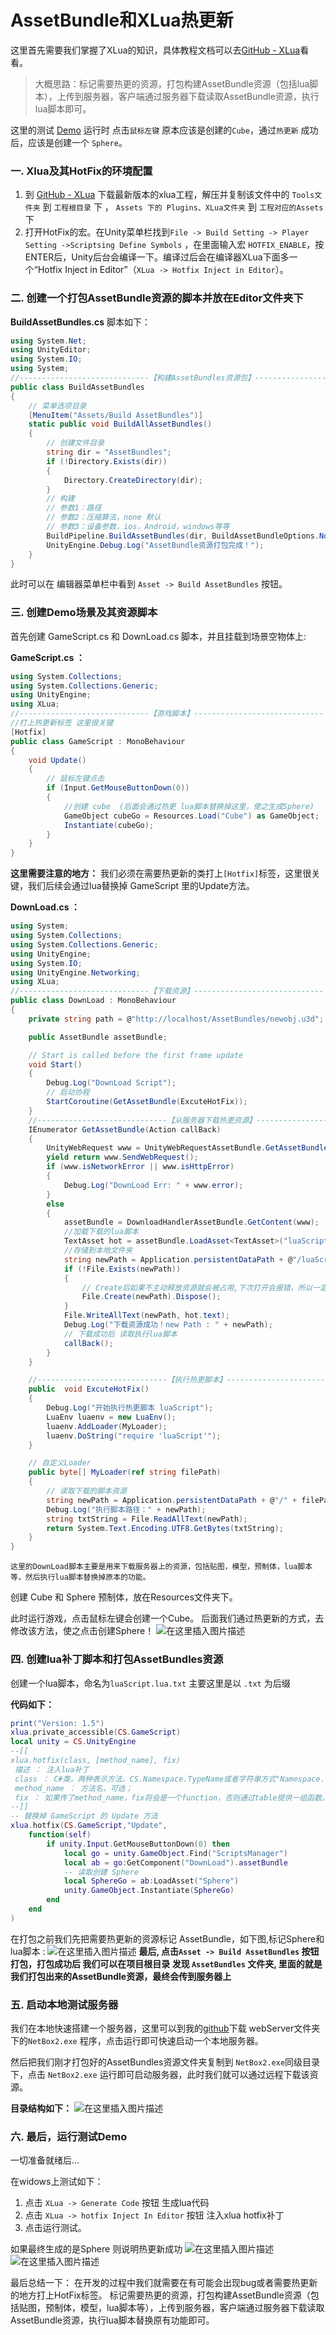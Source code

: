 # AssetBundle和XLua热更新

这里首先需要我们掌握了XLua的知识，具体教程文档可以去[GitHub - XLua](https://github.com/Tencent/xLua)看看。

>大概思路：标记需要热更的资源，打包构建AssetBundle资源（包括lua脚本），上传到服务器，客户端通过服务器下载读取AssetBundle资源，执行lua脚本即可。

这里的测试 [Demo](https://github.com/csdjk/LearnUnity/tree/master/Assets/Scenes/HotFix) 运行时 点击`鼠标左键` 原本应该是创建的`Cube`，通过`热更新` 成功后，应该是创建一个 `Sphere`。

### 一. Xlua及其HotFix的环境配置
1. 到 [GitHub - XLua](https://github.com/Tencent/xLua) 下载最新版本的xlua工程，解压并复制该文件中的 `Tools文件夹` 到 `工程根目录` 下 ， `Assets 下的 Plugins、XLua文件夹` 到 `工程对应的Assets `下
2. 打开HotFix的宏。在Unity菜单栏找到`File -> Build Setting -> Player Setting ->Scriptsing Define Symbols` ，在里面输入宏 `HOTFIX_ENABLE`，按ENTER后，Unity后台会编译一下。编译过后会在编译器XLua下面多一个“Hotfix Inject in Editor”（`XLua -> Hotfix Inject in Editor`）。


### 二. 创建一个打包AssetBundle资源的脚本并放在Editor文件夹下
**BuildAssetBundles.cs** 脚本如下：
```csharp
using System.Net;
using UnityEditor;
using System.IO;
using System;
//-----------------------------【构建AssetBundles资源包】-----------------------------
public class BuildAssetBundles
{
    // 菜单选项目录
    [MenuItem("Assets/Build AssetBundles")]
    static public void BuildAllAssetBundles()
    {
        // 创建文件目录
        string dir = "AssetBundles";
        if (!Directory.Exists(dir))
        {
            Directory.CreateDirectory(dir);
        }
        // 构建
        // 参数1：路径
        // 参数2：压缩算法，none 默认
        // 参数3：设备参数，ios，Android，windows等等
        BuildPipeline.BuildAssetBundles(dir, BuildAssetBundleOptions.None, BuildTarget.StandaloneWindows64);
        UnityEngine.Debug.Log("AssetBundle资源打包完成！");
    }
}
```
此时可以在 编辑器菜单栏中看到 `Asset -> Build AssetBundles` 按钮。

### 三. 创建Demo场景及其资源脚本
首先创建 GameScript.cs 和 DownLoad.cs 脚本，并且挂载到场景空物体上:

**GameScript.cs ：**
```csharp
using System.Collections;
using System.Collections.Generic;
using UnityEngine;
using XLua;
//-----------------------------【游戏脚本】-----------------------------
//打上热更新标签 这里很关键
[Hotfix]
public class GameScript : MonoBehaviour
{
    void Update()
    {
        // 鼠标左键点击
        if (Input.GetMouseButtonDown(0))
        {
            //创建 cube  (后面会通过热更 lua脚本替换掉这里，使之生成Sphere)
            GameObject cubeGo = Resources.Load("Cube") as GameObject;
            Instantiate(cubeGo);
        }
    }
}
```
**这里需要注意的地方：**
我们必须在需要热更新的类打上`[Hotfix]`标签，这里很关键，我们后续会通过lua替换掉 GameScript 里的Update方法。

**DownLoad.cs ：**
```csharp
using System;
using System.Collections;
using System.Collections.Generic;
using UnityEngine;
using System.IO;
using UnityEngine.Networking;
using XLua;
//-----------------------------【下载资源】-----------------------------
public class DownLoad : MonoBehaviour
{
    private string path = @"http://localhost/AssetBundles/newobj.u3d";

    public AssetBundle assetBundle;

    // Start is called before the first frame update
    void Start()
    {
        Debug.Log("DownLoad Script");
        // 启动协程
        StartCoroutine(GetAssetBundle(ExcuteHotFix));
    }
    //-----------------------------【从服务器下载热更资源】-----------------------------
    IEnumerator GetAssetBundle(Action callBack)
    {
        UnityWebRequest www = UnityWebRequestAssetBundle.GetAssetBundle(path);
        yield return www.SendWebRequest();
        if (www.isNetworkError || www.isHttpError)
        {
            Debug.Log("DownLoad Err: " + www.error);
        }
        else
        {
            assetBundle = DownloadHandlerAssetBundle.GetContent(www);
            //加载下载的lua脚本
            TextAsset hot = assetBundle.LoadAsset<TextAsset>("luaScript.lua.txt");
			//存储到本地文件夹
            string newPath = Application.persistentDataPath + @"/luaScript.lua.txt";
            if (!File.Exists(newPath))
            {
                // Create后如果不主动释放资源就会被占用,下次打开会报错，所以一定要加上 .Dispose()
                File.Create(newPath).Dispose();
            }
            File.WriteAllText(newPath, hot.text);
            Debug.Log("下载资源成功！new Path : " + newPath);
            // 下载成功后 读取执行lua脚本
            callBack();
        }
    }

    //-----------------------------【执行热更脚本】-----------------------------
    public  void ExcuteHotFix()
    {
        Debug.Log("开始执行热更脚本 luaScript");
        LuaEnv luaenv = new LuaEnv();
        luaenv.AddLoader(MyLoader);
        luaenv.DoString("require 'luaScript'");
    }

    // 自定义Loader
    public byte[] MyLoader(ref string filePath)
    {
        // 读取下载的脚本资源
        string newPath = Application.persistentDataPath + @"/" + filePath + ".lua.txt";
        Debug.Log("执行脚本路径：" + newPath);
        string txtString = File.ReadAllText(newPath);
        return System.Text.Encoding.UTF8.GetBytes(txtString);
    }
}
```
	这里的DownLoad脚本主要是用来下载服务器上的资源，包括贴图，模型，预制体，lua脚本等，然后执行lua脚本替换掉原本的功能。

创建 Cube 和 Sphere 预制体，放在Resources文件夹下。

此时运行游戏，点击鼠标左键会创建一个Cube。
后面我们通过热更新的方式，去修改该方法，使之点击创建Sphere！
![在这里插入图片描述](https://img-blog.csdnimg.cn/20200224221142433.png?x-oss-process=image/watermark,type_ZmFuZ3poZW5naGVpdGk,shadow_10,text_aHR0cHM6Ly9ibG9nLmNzZG4ubmV0L3FxXzI4Mjk5MzEx,size_16,color_FFFFFF,t_70)
### 四. 创建lua补丁脚本和打包AssetBundles资源
创建一个lua脚本，命名为`luaScript.lua.txt` 
主要这里是以 `.txt` 为后缀

**代码如下：**
```lua
print("Version: 1.5")
xlua.private_accessible(CS.GameScript)
local unity = CS.UnityEngine
--[[
xlua.hotfix(class, [method_name], fix)
 描述 ： 注入lua补丁
 class ： C#类，两种表示方法，CS.Namespace.TypeName或者字符串方式"Namespace.TypeName"，字符串格式和C#的Type.GetType要求一致，如果是内嵌类型（Nested Type）是非Public类型的话，只能用字符串方式表示"Namespace.TypeName+NestedTypeName"；
 method_name ： 方法名，可选；
 fix ： 如果传了method_name，fix将会是一个function，否则通过table提供一组函数。table的组织按key是method_name，value是function的方式。
--]]
-- 替换掉 GameScript 的 Update 方法
xlua.hotfix(CS.GameScript,"Update",
    function(self)
        if unity.Input.GetMouseButtonDown(0) then
            local go = unity.GameObject.Find("ScriptsManager")
            local ab = go:GetComponent("DownLoad").assetBundle
            -- 读取创建 Sphere
            local SphereGo = ab:LoadAsset("Sphere")
            unity.GameObject.Instantiate(SphereGo)
        end
    end
)
```

在打包之前我们先把需要热更新的资源标记 AssetBundle，如下图,标记Sphere和lua脚本 : 
![在这里插入图片描述](https://img-blog.csdnimg.cn/20200224215217131.png?x-oss-process=image/watermark,type_ZmFuZ3poZW5naGVpdGk,shadow_10,text_aHR0cHM6Ly9ibG9nLmNzZG4ubmV0L3FxXzI4Mjk5MzEx,size_16,color_FFFFFF,t_70)
**最后, 点击`Asset -> Build AssetBundles` 按钮打包，打包成功后 我们可以在项目根目录 发现 `AssetBundles` 文件夹, 里面的就是我们打包出来的AssetBundle资源，最终会传到服务器上**

### 五. 启动本地测试服务器
我们在本地快速搭建一个服务器，这里可以到我的[github](https://github.com/csdjk/LearnUnity/tree/master/webSereve)下载 webServer文件夹下的`NetBox2.exe` 程序，点击运行即可快速启动一个本地服务器。

然后把我们刚才打包好的AssetBundles资源文件夹复制到 `NetBox2.exe`同级目录下，点击 `NetBox2.exe` 运行即可启动服务器，此时我们就可以通过远程下载该资源。

**目录结构如下：**
![在这里插入图片描述](https://img-blog.csdnimg.cn/20200224222920455.png?x-oss-process=image/watermark,type_ZmFuZ3poZW5naGVpdGk,shadow_10,text_aHR0cHM6Ly9ibG9nLmNzZG4ubmV0L3FxXzI4Mjk5MzEx,size_16,color_FFFFFF,t_70)

### 六. 最后，运行测试Demo
一切准备就绪后...

在widows上测试如下：

1. 点击 `XLua -> Generate Code` 按钮 生成lua代码
2. 点击 `XLua -> hotfix Inject In Editor` 按钮 注入xlua hotfix补丁
3. 点击运行测试。

如果最终生成的是Sphere 则说明热更新成功
![在这里插入图片描述](https://img-blog.csdnimg.cn/20200224223313550.png)
![在这里插入图片描述](https://img-blog.csdnimg.cn/20200224223927151.png?x-oss-process=image/watermark,type_ZmFuZ3poZW5naGVpdGk,shadow_10,text_aHR0cHM6Ly9ibG9nLmNzZG4ubmV0L3FxXzI4Mjk5MzEx,size_16,color_FFFFFF,t_70)

最后总结一下： 
在开发的过程中我们就需要在有可能会出现bug或者需要热更新的地方打上HotFix标签。
标记需要热更的资源，打包构建AssetBundle资源（包括贴图，预制体，模型，lua脚本等），上传到服务器，客户端通过服务器下载读取AssetBundle资源，执行lua脚本替换原有功能即可。